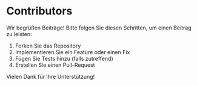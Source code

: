 # Contributors

Wir begrüßen Beiträge! Bitte folgen Sie diesen Schritten, um einen Beitrag zu leisten:

1. Forken Sie das Repository
2. Implementieren Sie ein Feature oder einen Fix
3. Fügen Sie Tests hinzu (falls zutreffend)
4. Erstellen Sie einen Pull-Request

Vielen Dank für Ihre Unterstützung!